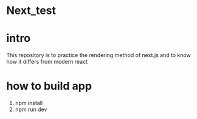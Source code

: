 # Next_test

# intro

This repository is to practice the rendering method of next.js and to know how it differs from modern react

# how to build app

1. npm install
2. npm run dev
